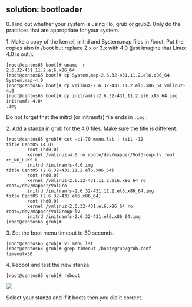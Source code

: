 ## solution: bootloader

0\. Find out whether your system is using lilo, grub or grub2. Only do
the practices that are appropriate for your system.

1\. Make a copy of the kernel, initrd and System.map files in /boot. Put
the copies also in /boot but replace 2.x or 3.x with 4.0 (just imagine
that Linux 4.0 is out.).

    [root@centos65 boot]# uname -r
    2.6.32-431.11.2.el6.x86_64
    [root@centos65 boot]# cp System.map-2.6.32-431.11.2.el6.x86_64 System.map-4.0
    [root@centos65 boot]# cp vmlinuz-2.6.32-431.11.2.el6.x86_64 vmlinuz-4.0
    [root@centos65 boot]# cp initramfs-2.6.32-431.11.2.el6.x86_64.img initramfs-4.0\
    .img

Do not forget that the initrd (or initramfs) file ends in `.img` .

2\. Add a stanza in grub for the 4.0 files. Make sure the title is
different.

    [root@centos65 grub]# cut -c1-70 menu.lst | tail -12
    title CentOS (4.0)
            root (hd0,0)
            kernel /vmlinuz-4.0 ro root=/dev/mapper/VolGroup-lv_root rd_NO_LUKS L
            initrd /initramfs-4.0.img
    title CentOS (2.6.32-431.11.2.el6.x86_64)
            root (hd0,0)
            kernel /vmlinuz-2.6.32-431.11.2.el6.x86_64 ro root=/dev/mapper/VolGro
            initrd /initramfs-2.6.32-431.11.2.el6.x86_64.img
    title CentOS (2.6.32-431.el6.x86_64)
            root (hd0,0)
            kernel /vmlinuz-2.6.32-431.el6.x86_64 ro root=/dev/mapper/VolGroup-lv
            initrd /initramfs-2.6.32-431.el6.x86_64.img
    [root@centos65 grub]#

3\. Set the boot menu timeout to 30 seconds.

    [root@centos65 grub]# vi menu.lst
    [root@centos65 grub]# grep timeout /boot/grub/grub.conf
    timeout=30

4\. Reboot and test the new stanza.

    [root@centos65 grub]# reboot

![](../images/grub1_centos.png)

Select your stanza and if it boots then you did it correct.

